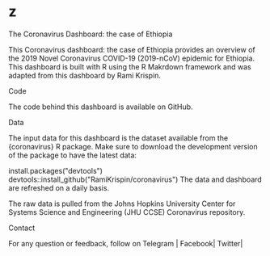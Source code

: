 # z
The Coronavirus Dashboard: the case of Ethiopia

This Coronavirus dashboard: the case of Ethiopia provides an overview of the 2019 Novel Coronavirus COVID-19 (2019-nCoV) epidemic for Ethiopia. This dashboard is built with R using the R Makrdown framework and was adapted from this dashboard by Rami Krispin.

Code

The code behind this dashboard is available on GitHub.

Data

The input data for this dashboard is the dataset available from the {coronavirus} R package. Make sure to download the development version of the package to have the latest data:

install.packages("devtools")
devtools::install_github("RamiKrispin/coronavirus")
The data and dashboard are refreshed on a daily basis.

The raw data is pulled from the Johns Hopkins University Center for Systems Science and Engineering (JHU CCSE) Coronavirus repository.

Contact

For any question or feedback, follow on Telegram | Facebook| Twitter|
